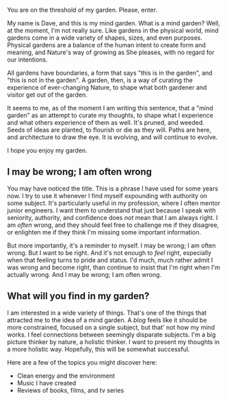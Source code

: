 You are on the threshold of my garden. Please, enter. 

My name is Dave, and this is my mind garden. What is a mind garden? Well, at the moment, I'm not really sure. Like gardens in the physical world, mind gardens come in a wide variety of shapes, sizes, and even purposes. Physical gardens are a balance of the human intent to create form and meaning, and Nature's way of growing as She pleases, with no regard for our intentions. 

All gardens have boundaries, a form that says "this is in the garden", and "this is not in the garden". A garden, then, is a way of curating the experience of ever-changing Nature, to shape what both gardener and visitor get out of the garden. 

It seems to me, as of the moment I am writing this sentence, that a "mind garden" as an attempt to curate my thoughts, to shape what I experience and what others experience of them as well. It's pruned, and weeded. Seeds of ideas are planted, to flourish or die as they will. Paths are here, and architecture to draw the eye. It is evolving, and will continue to evolve. 

I hope you enjoy my garden. 

## I may be wrong; I am often wrong
You may have noticed the title. This is a phrase I have used for some years now. I try to use it whenever I find myself expounding with authority on some subject. It's particularly useful in my profession, where I often mentor junior engineers. I want them to understand that just because I speak with seniority, authority, and confidence does *not* mean that I am always right. I am *often* wrong, and they should feel free to challenge me if they disagree, or enlighten me if they think I'm missing some important information. 

But more importantly, it's a reminder to myself. I may be wrong; I am often wrong. But I want to be right. And it's not enough to *feel* right, especially when that feeling turns to pride and status. I'd much, much rather admit I was wrong and become right, than continue to insist that I'm right when I'm actually wrong. And I may be wrong; I am often wrong. 

## What will you find in my garden?
I am interested in a wide variety of things. That's one of the things that attracted me to the idea of a mind garden. A *blog* feels like it should be more constrained, focused on a single subject, but that' not how my mind works. I feel connections between seemingly disparate subjects. I'm a big picture thinker by nature, a holistic thinker. I want to present my thoughts in a more holistic way. Hopefully, this will be somewhat successful. 

Here are a few of the topics you might discover here:
* Clean energy and the environment
* Music I have created
* Reviews of books, films, and tv series
